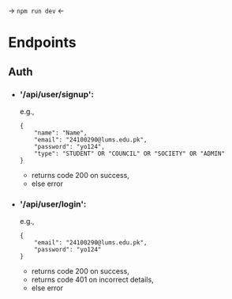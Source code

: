 -> `npm run dev` <-

# Endpoints

## Auth

-   ### '/api/user/signup':
    e.g.,
    ```
    {
        "name": "Name",
        "email": "24100290@lums.edu.pk",
        "password": "yo124",
        "type": "STUDENT" OR "COUNCIL" OR "SOCIETY" OR "ADMIN"
    }
    ```
    -   returns code 200 on success,
    -   else error
-   ### '/api/user/login':
    e.g.,
    ```
    {
        "email": "24100290@lums.edu.pk",
        "password": "yo124"
    }
    ```
    -   returns code 200 on success,
    -   returns code 401 on incorrect details,
    -   else error
